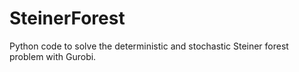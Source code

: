 # SteinerForest
Python code to solve the deterministic and stochastic Steiner forest problem with Gurobi.

